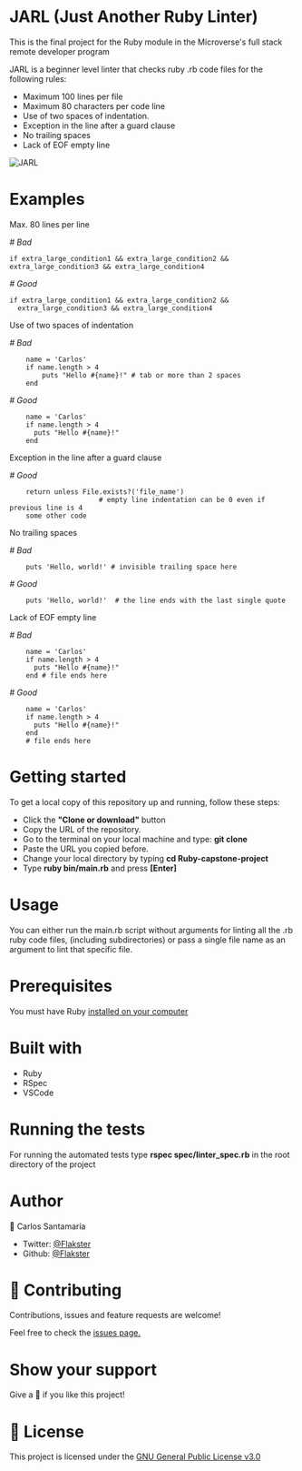 # JARL (Just Another Ruby Linter)
This is the final project for the Ruby module in the Microverse's full stack remote developer program

JARL is a beginner level linter that checks ruby .rb code files for the following rules:
- Maximum 100 lines per file
- Maximum 80 characters per code line
- Use of two spaces of indentation.
- Exception in the line after a guard clause
- No trailing spaces
- Lack of EOF empty line

![JARL](https://user-images.githubusercontent.com/53324035/77028766-ca9c2480-6967-11ea-967e-af28c3ae413b.png)

# Examples

Max. 80 lines per line

_\# Bad_

    if extra_large_condition1 && extra_large_condition2 && extra_large_condition3 && extra_large_condition4

_\# Good_

    if extra_large_condition1 && extra_large_condition2 &&
      extra_large_condition3 && extra_large_condition4

Use of two spaces of indentation

_\# Bad_

        name = 'Carlos'
        if name.length > 4
            puts "Hello #{name}!" # tab or more than 2 spaces 
        end

_\# Good_

        name = 'Carlos'
        if name.length > 4
          puts "Hello #{name}!"
        end

Exception in the line after a guard clause

_\# Good_

        return unless File.exists?('file_name')
                          # empty line indentation can be 0 even if previous line is 4
        some other code
 
 No trailing spaces

_\# Bad_

        puts 'Hello, world!' # invisible trailing space here

_\# Good_

        puts 'Hello, world!'  # the line ends with the last single quote

Lack of EOF empty line

_\# Bad_

        name = 'Carlos'
        if name.length > 4
          puts "Hello #{name}!"
        end # file ends here

_\# Good_

        name = 'Carlos'
        if name.length > 4
          puts "Hello #{name}!"
        end
        # file ends here

# Getting started

To get a local copy of this repository up and running, follow these steps: 

- Click the **"Clone or download"** button
- Copy the URL of the repository. 
- Go to the terminal on your local machine and type: **git clone** 
- Paste the URL you copied before. 
- Change your local directory by typing **cd Ruby-capstone-project**
- Type **ruby bin/main.rb** and press **[Enter]**

# Usage

You can either run the main.rb script without arguments for linting all the .rb ruby code files,
(including subdirectories) or pass a single file name as an argument to lint that specific file.  

# Prerequisites
  
 You must have Ruby [installed on your computer](https://www.ruby-lang.org/en/documentation/installation/)
 
 # Built with

- Ruby
- RSpec
- VSCode
 
 # Running the tests

For running the automated tests type **rspec spec/linter_spec.rb** in the root
directory of the project
 
 # Author
 
 👤 Carlos Santamaría

* Twitter: [@Flakster ](https://twitter.com/Flakster )
* Github: [@Flakster](https://github.com/Flakster)

# 🤝 Contributing

Contributions, issues and feature requests are welcome!

Feel free to check the [issues page.](https://github.com/Flakster/Ruby-capstone-project/issues)

# Show your support

Give a 🌟 if you like this project!

# 📝 License

 This project is licensed under the [GNU General Public License v3.0](https://github.com/Flakster/Ruby-capstone-project/blob/linter/LICENSE)

  
